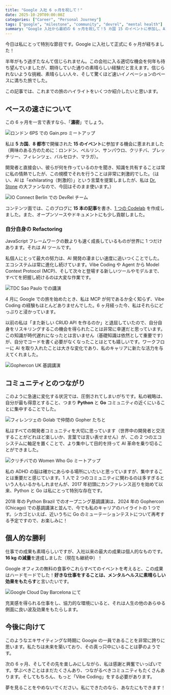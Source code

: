 ```yaml
---
title: "Google 入社 6 ヶ月を祝して！"
date: 2025-10-29T09:00:00Z
categories: ["Career", "Personal Journey"]
tags: ["google", "milestone", "community", "devrel", "mental health"]
summary: "Google 入社から最初の 6 ヶ月を祝して！5 カ国 15 のイベントに参加し、AI エコシステムに深く関わり、個人的な健康面でも大きな節目を迎えた、めまぐるしい日々を振り返ります。"
---
```


今日は私にとって特別な節目です。Google に入社して正式に 6 ヶ月が経ちました！



半年がもう過ぎたなんて信じられません。この会社に入る適切な機会を何年も待ち望んでいましたが、期待していた通りの素晴らしい経験だと言えます。信じられないような挑戦、素晴らしい人々、そして驚くほど速いイノベーションのペースに満ちた旅でした。

この記事では、これまでの旅のハイライトをいくつか紹介したいと思います。

## ペースの速さについて

この 6 ヶ月を一言で表すなら、「**濃密**」でしょう。

![ロンドン 6PS での Gain.pro ミートアップ](image02.jpg "ロンドン 6PS での Gain.pro ミートアップ")

私は **5 カ国**、**8 都市**で開催された **15 のイベント**に参加する機会に恵まれました（興味のある方のために：ロンドン、ベルリン、サンパウロ、クリチバ、ブレッチリー、フィレンツェ、バルセロナ、マラガ）。

開発者と直接会い、彼らが何を作っているのかを聞き、知識を共有することは常に私の情熱でしたが、この規模でそれを行うことは非常に刺激的でした。（はい、AI は「exhilarating（刺激的）」という言葉を提案しましたが、私は [Dr. Stone](https://www.nicovideo.jp/watch/sm36919684) の大ファンなので、今回はそのまま使います。）

![IO Connect Berlin での DevRel チーム](image03.jpg "IO Connect Berlin での DevRel チーム")

コンテンツ面では、このブログに **15 本の記事**を書き、[1 つの Codelab](https://codelabs.developers.google.com/cloud-gemini-cli-mcp-go?hl=en#0) を作成しました。また、オープンソースやドキュメントにも少し貢献しました。

### 自分自身の Refactoring

JavaScript フレームワークの数よりも速く成長しているものが世界に 1 つだけあります。それは AI ツールです。

私個人にとって最大の努力は、AI 開発の凄まじい速度に追いつくことでした。エコシステムは常に進化し続けています。Vibe Coding や Agent から Model Context Protocol (MCP)、そして次々と登場する新しいツールやモデルまで、すべてを把握し続けるのは大変な作業です。

![TDC Sao Paulo での講演](image07.jpeg "TDC Sao Paulo での講演")

4 月に Google での旅を始めたとき、私は MCP が何であるか全く知らず、Vibe Coding の経験もほとんどありませんでした。6 ヶ月経った今、私はそれらにどっぷりと浸かっています。

以前の私は「また新しい CRUD API を作るのか」と退屈していたので、自分自身をリスキリングするこの機会を得られたことは非常に幸運だと思っています。この知識が時代遅れになったとは言いません（基礎知識は依然として重要です）が、自分でコードを書く必要がなくなったことはとても嬉しいです。ワークフローに AI を取り入れたことは大きな変化であり、私のキャリアに新たな活力を与えてくれました。

![Gophercon UK 基調講演](image04.jpg "Gophercon UK 基調講演")

## コミュニティとのつながり

このように急速に変化する状況では、圧倒されてしまいがちです。私の戦略は、自分が最も得意とすること、つまり **Python** と **Go** コミュニティの近くにいることに集中することでした。

![フィレンツェの Golab で仲間の Gopher たちと](image09.jpeg "フィレンツェの Golab で仲間の Gopher たちと")

私はすべての開発者コミュニティを大切に思っています（世界中の開発者と交流することがどれほど楽しいか、言葉では言い表せません）が、この 2 つのエコシステムに軸足を置くことで、より集中して目的を持って AI 革命を乗り切ることができました。

![クリチバでの Women Who Go ミートアップ](image06.jpeg "クリチバでの Women Who Go ミートアップ")

私の ADHD の脳は確かにあらゆる場所にいたいと思っていますが、集中することは重要だと感じています。1 人で 2 つのコミュニティに関わるのは多すぎるという人もいるかもしれませんが、2017 年初頭にカンファレンス巡りを始めて以来、Python と Go は私にとって特別な存在です。

2018 年の Python Brazil でのオープニング基調講演は、2024 年の Gophercon (Chicago) での基調講演と並んで、今でも私のキャリアのハイライトの 1 つです。シカゴといえば、近いうちに Go のミューテーションテストについて再考する予定ですので、お楽しみに！

## 個人的な勝利

仕事での成果も素晴らしいですが、入社以来の最大の成果は個人的なものです。**16 kg の減量**を達成しました（現在も継続中）！

Google オフィスの無料の食事やこれらすべてのイベントを考えると、この成果はハードモードでした！**好きな仕事をすることは、メンタルヘルスに素晴らしい効果をもたらす**と言いたいです。

![Google Cloud Day Barcelona にて](image10.jpeg "Google Cloud Day Barcelona にて")

充実感を得られる仕事をし、協力的な環境にいると、それは人生の他のあらゆる側面に良い波及効果をもたらします。

## 今後に向けて

このようなエキサイティングな時期に Google の一員であることを非常に誇りに思います。私たちは未来を築いており、その真っ只中にいることは夢のようです。

次の 6 ヶ月、そしてその先を楽しみにしながら、私は感謝と興奮でいっぱいです。学ぶべきことはまだたくさんあり、つながるべきコミュニティもたくさんあります。そしてもちろん、もっと「Vibe Coding」をする必要があります。

夢を見ることをやめないでください。私にできたのなら、あなたにもできます！

